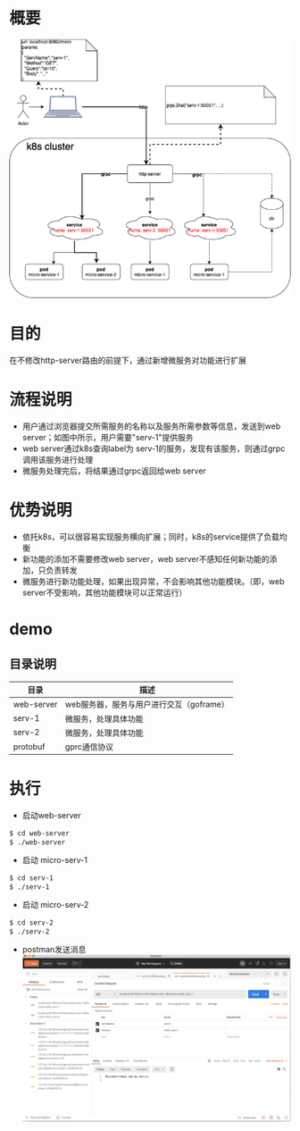 # 概要
![img.png](./x-framework.png)

# 目的
在不修改http-server路由的前提下，通过新增微服务对功能进行扩展

# 流程说明
* 用户通过浏览器提交所需服务的名称以及服务所需参数等信息，发送到web server；如图中所示，用户需要"serv-1"提供服务
* web server通过k8s查询label为 serv-1的服务，发现有该服务，则通过grpc调用该服务进行处理
* 微服务处理完后，将结果通过grpc返回给web server

# 优势说明
* 依托k8s，可以很容易实现服务横向扩展；同时，k8s的service提供了负载均衡
* 新功能的添加不需要修改web server，web server不感知任何新功能的添加，只负责转发
* 微服务进行新功能处理，如果出现异常，不会影响其他功能模块。（即，web server不受影响，其他功能模块可以正常运行）

# demo
## 目录说明
| 目录 | 描述 |
| --- | --- |
| web-server | web服务器，服务与用户进行交互（goframe）|
| serv-1 | 微服务，处理具体功能|
| serv-2 | 微服务，处理具体功能|
| protobuf | gprc通信协议|

# 执行
* 启动web-server
```
$ cd web-server
$ ./web-server
```
* 启动 micro-serv-1
```
$ cd serv-1
$ ./serv-1
```
* 启动 micro-serv-2
```
$ cd serv-2
$ ./serv-2
```

* postman发送消息
![img.png](./sendmsg.png)
